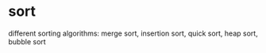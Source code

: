 # sort
different sorting algorithms: merge sort, insertion sort, quick sort, heap sort, bubble sort
